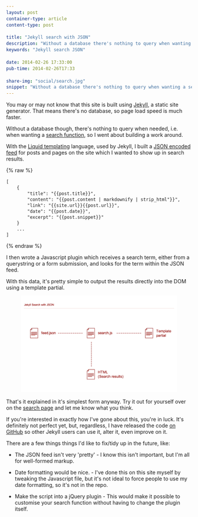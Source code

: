 ```yaml
---
layout: post
container-type: article
content-type: post

title: "Jekyll search with JSON"
description: "Without a database there's nothing to query when wanting a search function, so I went about building a work around."
keywords: "Jekyll search JSON"

date: 2014-02-26 17:33:00
pub-time: 2014-02-26T17:33

share-img: "social/search.jpg"
snippet: "Without a database there's nothing to query when wanting a search function, so I went about building a work around."
---
```


You may or may not know that this site is built using [Jekyll](http://jekyllrb.com), a static site generator. That means there's no database, so page load speed is much faster.

Without a database though, there's nothing to query when needed, i.e. when wanting a [search function](/search), so I went about building a work around.

With the [Liquid templating](http://jekyllrb.com/docs/templates/) language, used by Jekyll, I built a [JSON encoded feed](/feeds/feed.json) for posts and pages on the site which I wanted to show up in search results.

{% raw %}
<pre><code>[
    {
        "title": "{{post.title}}",
        "content": "{{post.content | markdownify | strip_html"}}",
        "link": "{{site.url}}{{post.url}}",
        "date": "{{post.date}}",
        "excerpt": "{{post.snippet}}"
    }
    ...
]</code></pre>
{% endraw %}

I then wrote a Javascript plugin which receives a search term, either from a querystring or a form submission, and looks for the term within the JSON feed.

With this data, it's pretty simple to output the results directly into the DOM using a template partial.

<figure class="media">
    <img src="/static/images/blog/jekyll-search.png" alt="Jekyll search" class="media__item">
</figure>

That's it explained in it's simplest form anyway. Try it out for yourself over on the [search page](/search) and let me know what you think.

If you're interested in exactly how I've gone about this, you're in luck. It's definitely not perfect yet, but, regardless, I have released the code [on GitHub](https://github.com/mathaywarduk/jekyll-search) so other Jekyll users can use it, alter it, even improve on it.

There are a few things things I'd like to fix/tidy up in the future, like:

* The JSON feed isn't very 'pretty' - I know this isn't important, but I'm all for well-formed markup.

* Date formatting would be nice. - I've done this on this site myself by tweaking the Javascript file, but it's not ideal to force people to use my date formatting, so it's not in the repo. 

* Make the script into a jQuery plugin - This would make it possible to customise your search function without having to change the plugin itself.